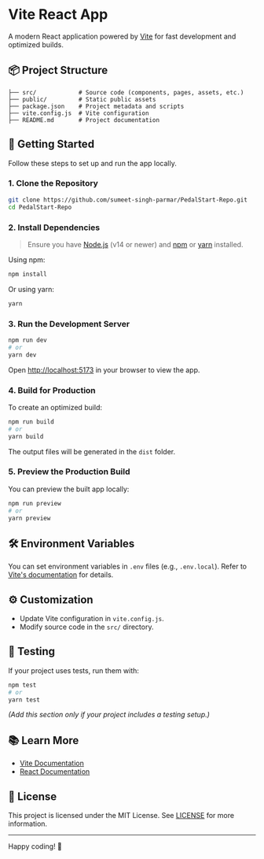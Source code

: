 # Vite React App

A modern React application powered by [Vite](https://vitejs.dev/) for fast development and optimized builds.

## 📦 Project Structure

```
├── src/            # Source code (components, pages, assets, etc.)
├── public/         # Static public assets
├── package.json    # Project metadata and scripts
├── vite.config.js  # Vite configuration
├── README.md       # Project documentation
```

## 🚀 Getting Started

Follow these steps to set up and run the app locally.

### 1. Clone the Repository

```bash
git clone https://github.com/sumeet-singh-parmar/PedalStart-Repo.git
cd PedalStart-Repo
```

### 2. Install Dependencies

> Ensure you have [Node.js](https://nodejs.org/) (v14 or newer) and [npm](https://www.npmjs.com/) or [yarn](https://yarnpkg.com/) installed.

Using npm:

```bash
npm install
```

Or using yarn:

```bash
yarn
```

### 3. Run the Development Server

```bash
npm run dev
# or
yarn dev
```

Open [http://localhost:5173](http://localhost:5173) in your browser to view the app.

### 4. Build for Production

To create an optimized build:

```bash
npm run build
# or
yarn build
```

The output files will be generated in the `dist` folder.

### 5. Preview the Production Build

You can preview the built app locally:

```bash
npm run preview
# or
yarn preview
```

## 🛠️ Environment Variables

You can set environment variables in `.env` files (e.g., `.env.local`). Refer to [Vite's documentation](https://vitejs.dev/guide/env-and-mode.html) for details.

## ⚙️ Customization

- Update Vite configuration in `vite.config.js`.
- Modify source code in the `src/` directory.

## 🧪 Testing

If your project uses tests, run them with:

```bash
npm test
# or
yarn test
```
*(Add this section only if your project includes a testing setup.)*

## 📚 Learn More

- [Vite Documentation](https://vitejs.dev/guide/)
- [React Documentation](https://react.dev/)

## 📝 License

This project is licensed under the MIT License. See [LICENSE](LICENSE) for more information.

---

Happy coding! 🚀
